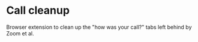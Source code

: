 # Call cleanup

Browser extension to clean up the "how was your call?" tabs left behind by Zoom et al.
